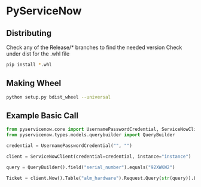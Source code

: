 # PyServiceNow

## Distributing
Check any of the Release/* branches to find the needed version
Check under dist for the .whl file

```bash
pip install *.whl
```

## Making Wheel
```bash
python setup.py bdist_wheel --universal
```

## Example Basic Call
```python
from pyservicenow.core import UsernamePasswordCredential, ServiceNowClient
from pyservicenow.types.models.querybuilder import QueryBuilder

credential = UsernamePasswordCredential("", "")

client = ServiceNowClient(credential=credential, instance="instance")

query = QueryBuilder().field("serial_number").equals("92XWKW2")

Ticket = client.Now().Table("alm_hardware").Request.Query(str(query)).Limit(1).Get.Invoke
```